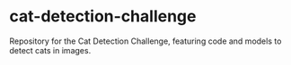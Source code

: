# cat-detection-challenge
Repository for the Cat Detection Challenge, featuring code and models to detect cats in images.
